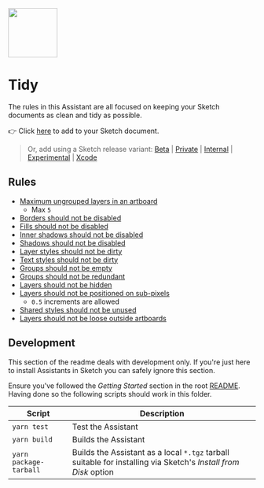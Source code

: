 <img src="https://user-images.githubusercontent.com/1078571/81808057-0e01b200-9517-11ea-95ae-8759f54dba13.png" width="100">

# Tidy

The rules in this Assistant are all focused on keeping your Sketch documents as clean and tidy as
possible.

👉 Click [here](https://add-sketch-assistant.now.sh/api/main?pkg=@sketch-hq/sketch-tidy-assistant)
to add to your Sketch document.

> Or, add using a Sketch release variant:
> [Beta](https://add-sketch-assistant.now.sh/api/main?variant=beta&pkg=@sketch-hq/sketch-tidy-assistant)
> |
> [Private](https://add-sketch-assistant.now.sh/api/main?variant=private&pkg=@sketch-hq/sketch-tidy-assistant)
> |
> [Internal](https://add-sketch-assistant.now.sh/api/main?variant=internal&pkg=@sketch-hq/sketch-tidy-assistant)
> |
> [Experimental](https://add-sketch-assistant.now.sh/api/main?variant=experimental&pkg=@sketch-hq/sketch-tidy-assistant)
> |
> [Xcode](https://add-sketch-assistant.now.sh/api/main?variant=xcode&pkg=@sketch-hq/sketch-tidy-assistant)

## Rules

- [Maximum ungrouped layers in an artboard](https://github.com/sketch-hq/sketch-assistant-core-rules/tree/main/src/rules/artboards-max-ungrouped-layers)
  - Max `5`
- [Borders should not be disabled](https://github.com/sketch-hq/sketch-assistant-core-rules/tree/main/src/rules/borders-no-disabled)
- [Fills should not be disabled](https://github.com/sketch-hq/sketch-assistant-core-rules/tree/main/src/rules/fills-no-disabled)
- [Inner shadows should not be disabled](https://github.com/sketch-hq/sketch-assistant-core-rules/tree/main/src/rules/inner-shadows-no-disabled)
- [Shadows should not be disabled](https://github.com/sketch-hq/sketch-assistant-core-rules/tree/main/src/rules/shadows-no-disabled)
- [Layer styles should not be dirty](https://github.com/sketch-hq/sketch-assistant-core-rules/tree/main/src/rules/layer-styles-no-dirty)
- [Text styles should not be dirty](https://github.com/sketch-hq/sketch-assistant-core-rules/tree/main/src/rules/text-styles-no-dirty)
- [Groups should not be empty](https://github.com/sketch-hq/sketch-assistant-core-rules/tree/main/src/rules/groups-no-empty)
- [Groups should not be redundant](https://github.com/sketch-hq/sketch-assistant-core-rules/tree/main/src/rules/groups-no-redundant)
- [Layers should not be hidden](https://github.com/sketch-hq/sketch-assistant-core-rules/tree/main/src/rules/layers-no-hidden)
- [Layers should not be positioned on sub-pixels](https://github.com/sketch-hq/sketch-assistant-core-rules/tree/main/src/rules/layers-subpixel-positioning)
  - `0.5` increments are allowed
- [Shared styles should not be unused](https://github.com/sketch-hq/sketch-assistant-core-rules/tree/main/src/rules/shared-styles-no-unused)
- [Layers should not be loose outside artboards](https://github.com/sketch-hq/sketch-assistant-core-rules/tree/main/src/rules/layers-no-loose)

## Development

This section of the readme deals with development only. If you're just here to install Assistants in
Sketch you can safely ignore this section.

Ensure you've followed the _Getting Started_ section in the root [README](../../). Having done so
the following scripts should work in this folder.

| Script                 | Description                                                                                                     |
| ---------------------- | --------------------------------------------------------------------------------------------------------------- |
| `yarn test`            | Test the Assistant                                                                                              |
| `yarn build`           | Builds the Assistant                                                                                            |
| `yarn package-tarball` | Builds the Assistant as a local `*.tgz` tarball suitable for installing via Sketch's _Install from Disk_ option |
